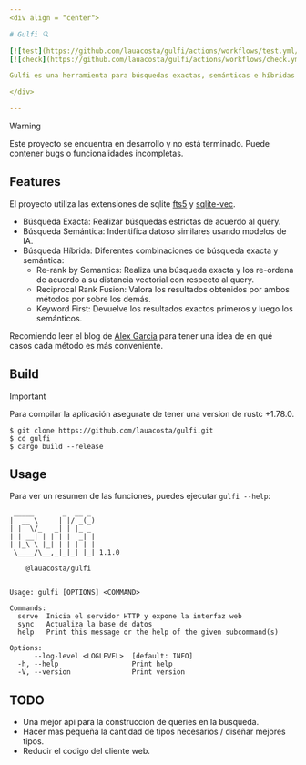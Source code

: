 ```yaml
---
<div align = "center">

# Gulfi 🔍

[![test](https://github.com/lauacosta/gulfi/actions/workflows/test.yml/badge.svg)](https://github.com/lauacosta/gulfi/actions/workflows/test.yml)
[![check](https://github.com/lauacosta/gulfi/actions/workflows/check.yml/badge.svg)](https://github.com/lauacosta/gulfi/actions/workflows/check.yml)

Gulfi es una herramienta para búsquedas exactas, semánticas e híbridas sobre datos en una base de datos SQLite.

</div>

---
```


> [!WARNING]
> Este proyecto se encuentra en desarrollo y no está terminado. Puede contener bugs o funcionalidades incompletas.

## Features
El proyecto utiliza las extensiones de sqlite [fts5](https://sqlite.org/fts5.html) y [sqlite-vec](https://github.com/asg017/sqlite-vec).

- Búsqueda Exacta: Realizar búsquedas estrictas de acuerdo al query.
- Búsqueda Semántica: Indentifica datoso similares usando modelos de IA.
- Búsqueda Híbrida: Diferentes combinaciones de búsqueda exacta y semántica:
    - Re-rank by Semantics: Realiza una búsqueda exacta y los re-ordena de acuerdo a su distancia vectorial con respecto al query.
    - Reciprocal Rank Fusion: Valora los resultados obtenidos por ambos métodos por sobre los demás.
    - Keyword First: Devuelve los resultados exactos primeros y luego los semánticos.

Recomiendo leer el blog de [Alex Garcia](https://alexgarcia.xyz/blog/2024/sqlite-vec-hybrid-search/index.html#which-should-i-choose) para tener una idea de en qué casos cada método es más conveniente.

## Build
> [!IMPORTANT]
> Para compilar la aplicación asegurate de tener una version de rustc +1.78.0.
```
$ git clone https://github.com/lauacosta/gulfi.git
$ cd gulfi
$ cargo build --release
```

## Usage
Para ver un resumen de las funciones, puedes ejecutar `gulfi --help`:
```
 _____       _  __ _
|  __ \     | |/ _(_)
| |  \/_   _| | |_ _
| | __| | | | |  _| |
| |_\ \ |_| | | | | |
 \____/\__,_|_|_| |_| 1.1.0

    @lauacosta/gulfi


Usage: gulfi [OPTIONS] <COMMAND>

Commands:
  serve  Inicia el servidor HTTP y expone la interfaz web
  sync   Actualiza la base de datos
  help   Print this message or the help of the given subcommand(s)

Options:
      --log-level <LOGLEVEL>  [default: INFO]
  -h, --help                  Print help
  -V, --version               Print version
```

## TODO
- Una mejor api para la construccion de queries en la busqueda.
- Hacer mas pequeña la cantidad de tipos necesarios / diseñar mejores tipos.
- Reducir el codigo del cliente web.
